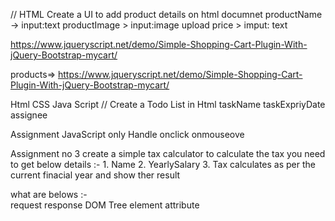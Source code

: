 // HTML 
    Create a UI to add product details on html documnet 
        productName  -> input:text
        productImage > input:image upload
        price          > imput: text

https://www.jqueryscript.net/demo/Simple-Shopping-Cart-Plugin-With-jQuery-Bootstrap-mycart/


products=> https://www.jqueryscript.net/demo/Simple-Shopping-Cart-Plugin-With-jQuery-Bootstrap-mycart/

Html CSS Java Script
// Create a Todo List in Html 
    taskName
    taskExpriyDate
    assignee


Assignment JavaScript only 
    Handle onclick
    onmouseove

Assignment no 3
    create a simple tax calculator 
        to calculate the tax you need to get below details :- 
        1. Name
        2. YearlySalary
        3. Tax calculates as per the current finacial year 
        and show ther result 


        
what are belows :-  
request
response
DOM 
Tree
element 
attribute 